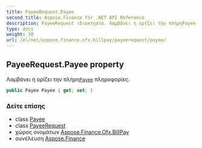 ```yaml
---
title: PayeeRequest.Payee
second_title: Aspose.Finance for .NET API Reference
description: PayeeRequest ιδιοκτησία. Λαμβάνει ή ορίζει την πλήρηPayee πληροφορίες.
type: docs
weight: 30
url: /el/net/aspose.finance.ofx.billpay/payeerequest/payee/
---
```

## PayeeRequest.Payee property

Λαμβάνει ή ορίζει την πλήρη[`Payee`](../../../aspose.finance.ofx/payee/) πληροφορίες.

```csharp
public Payee Payee { get; set; }
```

### Δείτε επίσης

* class [Payee](../../../aspose.finance.ofx/payee/)
* class [PayeeRequest](../)
* χώρος ονομάτων [Aspose.Finance.Ofx.BillPay](../../payeerequest/)
* συνέλευση [Aspose.Finance](../../../)


